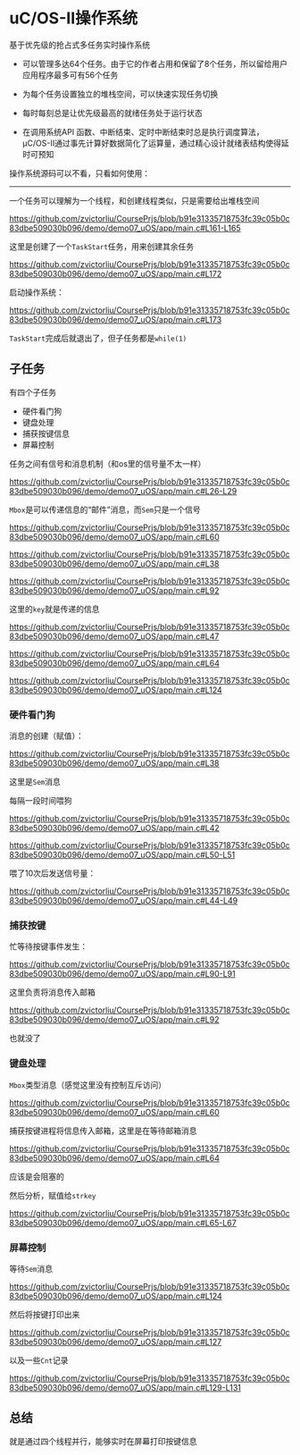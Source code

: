 # uC/OS-II操作系统

基于优先级的抢占式多任务实时操作系统

- 可以管理多达64个任务。由于它的作者占用和保留了8个任务，所以留给用户应用程序最多可有56个任务

- 为每个任务设置独立的堆栈空间，可以快速实现任务切换
- 每时每刻总是让优先级最高的就绪任务处于运行状态
- 在调用系统API 函数、中断结束、定时中断结束时总是执行调度算法，μC/OS-II通过事先计算好数据简化了运算量，通过精心设计就绪表结构使得延时可预知

操作系统源码可以不看，只看如何使用：

------

一个任务可以理解为一个线程，和创建线程类似，只是需要给出堆栈空间

https://github.com/zvictorliu/CoursePrjs/blob/b91e31335718753fc39c05b0c83dbe509030b096/demo/demo07_uOS/app/main.c#L161-L165

这里是创建了一个`TaskStart`任务，用来创建其余任务

https://github.com/zvictorliu/CoursePrjs/blob/b91e31335718753fc39c05b0c83dbe509030b096/demo/demo07_uOS/app/main.c#L172

启动操作系统：

https://github.com/zvictorliu/CoursePrjs/blob/b91e31335718753fc39c05b0c83dbe509030b096/demo/demo07_uOS/app/main.c#L173

`TaskStart`完成后就退出了，但子任务都是`while(1)`

## 子任务

有四个子任务

- 硬件看门狗
- 键盘处理
- 捕获按键信息
- 屏幕控制

任务之间有信号和消息机制（和os里的信号量不太一样）

https://github.com/zvictorliu/CoursePrjs/blob/b91e31335718753fc39c05b0c83dbe509030b096/demo/demo07_uOS/app/main.c#L26-L29

`Mbox`是可以传递信息的“邮件”消息，而`Sem`只是一个信号

https://github.com/zvictorliu/CoursePrjs/blob/b91e31335718753fc39c05b0c83dbe509030b096/demo/demo07_uOS/app/main.c#L60

https://github.com/zvictorliu/CoursePrjs/blob/b91e31335718753fc39c05b0c83dbe509030b096/demo/demo07_uOS/app/main.c#L38

https://github.com/zvictorliu/CoursePrjs/blob/b91e31335718753fc39c05b0c83dbe509030b096/demo/demo07_uOS/app/main.c#L92

这里的`key`就是传递的信息

https://github.com/zvictorliu/CoursePrjs/blob/b91e31335718753fc39c05b0c83dbe509030b096/demo/demo07_uOS/app/main.c#L47

https://github.com/zvictorliu/CoursePrjs/blob/b91e31335718753fc39c05b0c83dbe509030b096/demo/demo07_uOS/app/main.c#L64

https://github.com/zvictorliu/CoursePrjs/blob/b91e31335718753fc39c05b0c83dbe509030b096/demo/demo07_uOS/app/main.c#L124

### 硬件看门狗

消息的创建（赋值）：

https://github.com/zvictorliu/CoursePrjs/blob/b91e31335718753fc39c05b0c83dbe509030b096/demo/demo07_uOS/app/main.c#L38

这里是`Sem`消息

每隔一段时间喂狗

https://github.com/zvictorliu/CoursePrjs/blob/b91e31335718753fc39c05b0c83dbe509030b096/demo/demo07_uOS/app/main.c#L42

https://github.com/zvictorliu/CoursePrjs/blob/b91e31335718753fc39c05b0c83dbe509030b096/demo/demo07_uOS/app/main.c#L50-L51

喂了10次后发送信号量：

https://github.com/zvictorliu/CoursePrjs/blob/b91e31335718753fc39c05b0c83dbe509030b096/demo/demo07_uOS/app/main.c#L44-L49

### 捕获按键

忙等待按键事件发生：

https://github.com/zvictorliu/CoursePrjs/blob/b91e31335718753fc39c05b0c83dbe509030b096/demo/demo07_uOS/app/main.c#L90-L91

这里负责将消息传入邮箱

https://github.com/zvictorliu/CoursePrjs/blob/b91e31335718753fc39c05b0c83dbe509030b096/demo/demo07_uOS/app/main.c#L92

也就没了

### 键盘处理

`Mbox`类型消息（感觉这里没有控制互斥访问）

https://github.com/zvictorliu/CoursePrjs/blob/b91e31335718753fc39c05b0c83dbe509030b096/demo/demo07_uOS/app/main.c#L60

捕获按键进程将信息传入邮箱，这里是在等待邮箱消息

https://github.com/zvictorliu/CoursePrjs/blob/b91e31335718753fc39c05b0c83dbe509030b096/demo/demo07_uOS/app/main.c#L64

应该是会阻塞的

然后分析，赋值给`strkey`

https://github.com/zvictorliu/CoursePrjs/blob/b91e31335718753fc39c05b0c83dbe509030b096/demo/demo07_uOS/app/main.c#L65-L67

### 屏幕控制

等待`Sem`消息

https://github.com/zvictorliu/CoursePrjs/blob/b91e31335718753fc39c05b0c83dbe509030b096/demo/demo07_uOS/app/main.c#L124

然后将按键打印出来

https://github.com/zvictorliu/CoursePrjs/blob/b91e31335718753fc39c05b0c83dbe509030b096/demo/demo07_uOS/app/main.c#L127

以及一些`Cnt`记录

https://github.com/zvictorliu/CoursePrjs/blob/b91e31335718753fc39c05b0c83dbe509030b096/demo/demo07_uOS/app/main.c#L129-L131

## 总结

就是通过四个线程并行，能够实时在屏幕打印按键信息

